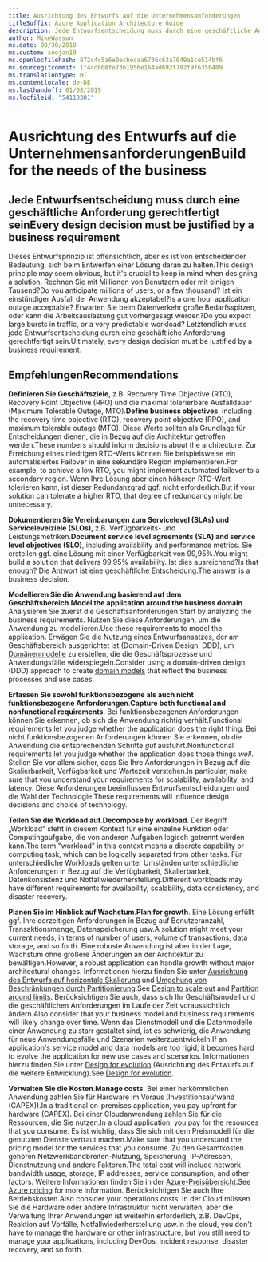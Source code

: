 ```yaml
---
title: Ausrichtung des Entwurfs auf die Unternehmensanforderungen
titleSuffix: Azure Application Architecture Guide
description: Jede Entwurfsentscheidung muss durch eine geschäftliche Anforderung gerechtfertigt sein.
author: MikeWasson
ms.date: 08/30/2018
ms.custom: seojan19
ms.openlocfilehash: 872c4c5a6e0ecbecaa6736c63a7049a1ce514bf6
ms.sourcegitcommit: 1f4cdb08fe73b1956e164ad692f792f9f635b409
ms.translationtype: HT
ms.contentlocale: de-DE
ms.lasthandoff: 01/08/2019
ms.locfileid: "54113381"
---
```

# <a name="build-for-the-needs-of-the-business"></a><span data-ttu-id="e62c6-103">Ausrichtung des Entwurfs auf die Unternehmensanforderungen</span><span class="sxs-lookup"><span data-stu-id="e62c6-103">Build for the needs of the business</span></span>

## <a name="every-design-decision-must-be-justified-by-a-business-requirement"></a><span data-ttu-id="e62c6-104">Jede Entwurfsentscheidung muss durch eine geschäftliche Anforderung gerechtfertigt sein</span><span class="sxs-lookup"><span data-stu-id="e62c6-104">Every design decision must be justified by a business requirement</span></span>

<span data-ttu-id="e62c6-105">Dieses Entwurfsprinzip ist offensichtlich, aber es ist von entscheidender Bedeutung, sich beim Entwerfen einer Lösung daran zu halten.</span><span class="sxs-lookup"><span data-stu-id="e62c6-105">This design principle may seem obvious, but it's crucial to keep in mind when designing a solution.</span></span> <span data-ttu-id="e62c6-106">Rechnen Sie mit Millionen von Benutzern oder mit einigen Tausend?</span><span class="sxs-lookup"><span data-stu-id="e62c6-106">Do you anticipate millions of users, or a few thousand?</span></span> <span data-ttu-id="e62c6-107">Ist ein einstündiger Ausfall der Anwendung akzeptabel?</span><span class="sxs-lookup"><span data-stu-id="e62c6-107">Is a one hour application outage acceptable?</span></span> <span data-ttu-id="e62c6-108">Erwarten Sie beim Datenverkehr große Bedarfsspitzen, oder kann die Arbeitsauslastung gut vorhergesagt werden?</span><span class="sxs-lookup"><span data-stu-id="e62c6-108">Do you expect large bursts in traffic, or a very predictable workload?</span></span> <span data-ttu-id="e62c6-109">Letztendlich muss jede Entwurfsentscheidung durch eine geschäftliche Anforderung gerechtfertigt sein.</span><span class="sxs-lookup"><span data-stu-id="e62c6-109">Ultimately, every design decision must be justified by a business requirement.</span></span>

## <a name="recommendations"></a><span data-ttu-id="e62c6-110">Empfehlungen</span><span class="sxs-lookup"><span data-stu-id="e62c6-110">Recommendations</span></span>

<span data-ttu-id="e62c6-111">**Definieren Sie Geschäftsziele**, z.B. Recovery Time Objective (RTO), Recovery Point Objective (RPO) und die maximal tolerierbare Ausfalldauer (Maximum Tolerable Outage, MTO).</span><span class="sxs-lookup"><span data-stu-id="e62c6-111">**Define business objectives**, including the recovery time objective (RTO), recovery point objective (RPO), and maximum tolerable outage (MTO).</span></span> <span data-ttu-id="e62c6-112">Diese Werte sollten als Grundlage für Entscheidungen dienen, die in Bezug auf die Architektur getroffen werden.</span><span class="sxs-lookup"><span data-stu-id="e62c6-112">These numbers should inform decisions about the architecture.</span></span> <span data-ttu-id="e62c6-113">Zur Erreichung eines niedrigen RTO-Werts können Sie beispielsweise ein automatisiertes Failover in eine sekundäre Region implementieren.</span><span class="sxs-lookup"><span data-stu-id="e62c6-113">For example, to achieve a low RTO, you might implement automated failover to a secondary region.</span></span> <span data-ttu-id="e62c6-114">Wenn Ihre Lösung aber einen höheren RTO-Wert tolerieren kann, ist dieser Redundanzgrad ggf. nicht erforderlich.</span><span class="sxs-lookup"><span data-stu-id="e62c6-114">But if your solution can tolerate a higher RTO, that degree of redundancy might be unnecessary.</span></span>

<span data-ttu-id="e62c6-115">**Dokumentieren Sie Vereinbarungen zum Servicelevel (SLAs) und Servicelevelziele (SLOs)**, z.B. Verfügbarkeits- und Leistungsmetriken.</span><span class="sxs-lookup"><span data-stu-id="e62c6-115">**Document service level agreements (SLA) and service level objectives (SLO)**, including availability and performance metrics.</span></span> <span data-ttu-id="e62c6-116">Sie erstellen ggf. eine Lösung mit einer Verfügbarkeit von 99,95%.</span><span class="sxs-lookup"><span data-stu-id="e62c6-116">You might build a solution that delivers 99.95% availability.</span></span> <span data-ttu-id="e62c6-117">Ist dies ausreichend?</span><span class="sxs-lookup"><span data-stu-id="e62c6-117">Is that enough?</span></span> <span data-ttu-id="e62c6-118">Die Antwort ist eine geschäftliche Entscheidung.</span><span class="sxs-lookup"><span data-stu-id="e62c6-118">The answer is a business decision.</span></span>

<span data-ttu-id="e62c6-119">**Modellieren Sie die Anwendung basierend auf dem Geschäftsbereich**.</span><span class="sxs-lookup"><span data-stu-id="e62c6-119">**Model the application around the business domain**.</span></span> <span data-ttu-id="e62c6-120">Analysieren Sie zuerst die Geschäftsanforderungen.</span><span class="sxs-lookup"><span data-stu-id="e62c6-120">Start by analyzing the business requirements.</span></span> <span data-ttu-id="e62c6-121">Nutzen Sie diese Anforderungen, um die Anwendung zu modellieren.</span><span class="sxs-lookup"><span data-stu-id="e62c6-121">Use these requirements to model the application.</span></span> <span data-ttu-id="e62c6-122">Erwägen Sie die Nutzung eines Entwurfsansatzes, der am Geschäftsbereich ausgerichtet ist (Domain-Driven Design, DDD), um [Domänenmodelle][domain-model] zu erstellen, die die Geschäftsprozesse und Anwendungsfälle widerspiegeln.</span><span class="sxs-lookup"><span data-stu-id="e62c6-122">Consider using a domain-driven design (DDD) approach to create [domain models][domain-model] that reflect the business processes and use cases.</span></span>

<span data-ttu-id="e62c6-123">**Erfassen Sie sowohl funktionsbezogene als auch nicht funktionsbezogene Anforderungen**.</span><span class="sxs-lookup"><span data-stu-id="e62c6-123">**Capture both functional and nonfunctional requirements**.</span></span> <span data-ttu-id="e62c6-124">Bei funktionsbezogenen Anforderungen können Sie erkennen, ob sich die Anwendung richtig verhält.</span><span class="sxs-lookup"><span data-stu-id="e62c6-124">Functional requirements let you judge whether the application does the right thing.</span></span> <span data-ttu-id="e62c6-125">Bei nicht funktionsbezogenen Anforderungen können Sie erkennen, ob die Anwendung die entsprechenden Schritte *gut* ausführt.</span><span class="sxs-lookup"><span data-stu-id="e62c6-125">Nonfunctional requirements let you judge whether the application does those things *well*.</span></span> <span data-ttu-id="e62c6-126">Stellen Sie vor allem sicher, dass Sie Ihre Anforderungen in Bezug auf die Skalierbarkeit, Verfügbarkeit und Wartezeit verstehen.</span><span class="sxs-lookup"><span data-stu-id="e62c6-126">In particular, make sure that you understand your requirements for scalability, availability, and latency.</span></span> <span data-ttu-id="e62c6-127">Diese Anforderungen beeinflussen Entwurfsentscheidungen und die Wahl der Technologie.</span><span class="sxs-lookup"><span data-stu-id="e62c6-127">These requirements will influence design decisions and choice of technology.</span></span>

<span data-ttu-id="e62c6-128">**Teilen Sie die Workload auf**.</span><span class="sxs-lookup"><span data-stu-id="e62c6-128">**Decompose by workload**.</span></span> <span data-ttu-id="e62c6-129">Der Begriff „Workload“ steht in diesem Kontext für eine einzelne Funktion oder Computingaufgabe, die von anderen Aufgaben logisch getrennt werden kann.</span><span class="sxs-lookup"><span data-stu-id="e62c6-129">The term "workload" in this context means a discrete capability or computing task, which can be logically separated from other tasks.</span></span> <span data-ttu-id="e62c6-130">Für unterschiedliche Workloads gelten unter Umständen unterschiedliche Anforderungen in Bezug auf die Verfügbarkeit, Skalierbarkeit, Datenkonsistenz und Notfallwiederherstellung.</span><span class="sxs-lookup"><span data-stu-id="e62c6-130">Different workloads may have different requirements for availability, scalability, data consistency, and disaster recovery.</span></span>

<span data-ttu-id="e62c6-131">**Planen Sie im Hinblick auf Wachstum**.</span><span class="sxs-lookup"><span data-stu-id="e62c6-131">**Plan for growth**.</span></span> <span data-ttu-id="e62c6-132">Eine Lösung erfüllt ggf. Ihre derzeitigen Anforderungen in Bezug auf Benutzeranzahl, Transaktionsmenge, Datenspeicherung usw.</span><span class="sxs-lookup"><span data-stu-id="e62c6-132">A solution might meet your current needs, in terms of number of users, volume of transactions, data storage, and so forth.</span></span> <span data-ttu-id="e62c6-133">Eine robuste Anwendung ist aber in der Lage, Wachstum ohne größere Änderungen an der Architektur zu bewältigen.</span><span class="sxs-lookup"><span data-stu-id="e62c6-133">However, a robust application can handle growth without major architectural changes.</span></span> <span data-ttu-id="e62c6-134">Informationen hierzu finden Sie unter [Ausrichtung des Entwurfs auf horizontale Skalierung](scale-out.md) und [Umgehung von Beschränkungen durch Partitionierung](partition.md).</span><span class="sxs-lookup"><span data-stu-id="e62c6-134">See [Design to scale out](scale-out.md) and [Partition around limits](partition.md).</span></span> <span data-ttu-id="e62c6-135">Berücksichtigen Sie auch, dass sich Ihr Geschäftsmodell und die geschäftlichen Anforderungen im Laufe der Zeit voraussichtlich ändern.</span><span class="sxs-lookup"><span data-stu-id="e62c6-135">Also consider that your business model and business requirements will likely change over time.</span></span> <span data-ttu-id="e62c6-136">Wenn das Dienstmodell und die Datenmodelle einer Anwendung zu starr gestaltet sind, ist es schwierig, die Anwendung für neue Anwendungsfälle und Szenarien weiterzuentwickeln.</span><span class="sxs-lookup"><span data-stu-id="e62c6-136">If an application's service model and data models are too rigid, it becomes hard to evolve the application for new use cases and scenarios.</span></span> <span data-ttu-id="e62c6-137">Informationen hierzu finden Sie unter [Design for evolution](design-for-evolution.md) (Ausrichtung des Entwurfs auf die weitere Entwicklung).</span><span class="sxs-lookup"><span data-stu-id="e62c6-137">See [Design for evolution](design-for-evolution.md).</span></span>

<span data-ttu-id="e62c6-138">**Verwalten Sie die Kosten**.</span><span class="sxs-lookup"><span data-stu-id="e62c6-138">**Manage costs**.</span></span> <span data-ttu-id="e62c6-139">Bei einer herkömmlichen Anwendung zahlen Sie für Hardware im Voraus (Investitionsaufwand (CAPEX)).</span><span class="sxs-lookup"><span data-stu-id="e62c6-139">In a traditional on-premises application, you pay upfront for hardware (CAPEX).</span></span> <span data-ttu-id="e62c6-140">Bei einer Cloudanwendung zahlen Sie für die Ressourcen, die Sie nutzen.</span><span class="sxs-lookup"><span data-stu-id="e62c6-140">In a cloud application, you pay for the resources that you consume.</span></span> <span data-ttu-id="e62c6-141">Es ist wichtig, dass Sie sich mit dem Preismodell für die genutzten Dienste vertraut machen.</span><span class="sxs-lookup"><span data-stu-id="e62c6-141">Make sure that you understand the pricing model for the services that you consume.</span></span> <span data-ttu-id="e62c6-142">Zu den Gesamtkosten gehören Netzwerkbandbreiten-Nutzung, Speicherung, IP-Adressen, Dienstnutzung und andere Faktoren.</span><span class="sxs-lookup"><span data-stu-id="e62c6-142">The total cost will include network bandwidth usage, storage, IP addresses, service consumption, and other factors.</span></span> <span data-ttu-id="e62c6-143">Weitere Informationen finden Sie in der [Azure-Preisübersicht][pricing].</span><span class="sxs-lookup"><span data-stu-id="e62c6-143">See [Azure pricing][pricing] for more information.</span></span> <span data-ttu-id="e62c6-144">Berücksichtigen Sie auch Ihre Betriebskosten.</span><span class="sxs-lookup"><span data-stu-id="e62c6-144">Also consider your operations costs.</span></span> <span data-ttu-id="e62c6-145">In der Cloud müssen Sie die Hardware oder andere Infrastruktur nicht verwalten, aber die Verwaltung Ihrer Anwendungen ist weiterhin erforderlich, z.B. DevOps, Reaktion auf Vorfälle, Notfallwiederherstellung usw.</span><span class="sxs-lookup"><span data-stu-id="e62c6-145">In the cloud, you don't have to manage the hardware or other infrastructure, but you still need to manage your applications, including DevOps, incident response, disaster recovery, and so forth.</span></span>

[domain-model]: https://martinfowler.com/eaaCatalog/domainModel.html
[pricing]: https://azure.microsoft.com/pricing/
